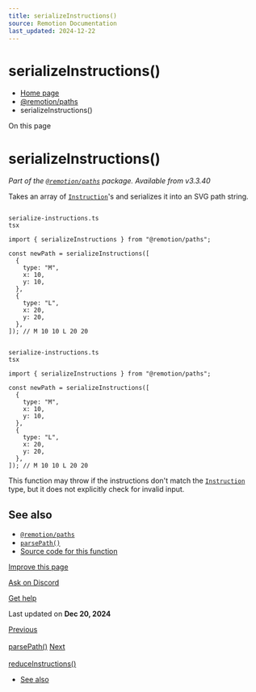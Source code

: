 ```yaml
---
title: serializeInstructions()
source: Remotion Documentation
last_updated: 2024-12-22
---
```


# serializeInstructions()

- [Home page](/)
- [@remotion/paths](/docs/paths/)
- serializeInstructions()

On this page

# serializeInstructions()

_Part of the [`@remotion/paths`](/docs/paths) package. Available from v3.3.40_

Takes an array of [`Instruction`](/docs/paths/parse-path)'s and serializes it into an SVG path string.

```

serialize-instructions.ts
tsx

import { serializeInstructions } from "@remotion/paths";

const newPath = serializeInstructions([
  {
    type: "M",
    x: 10,
    y: 10,
  },
  {
    type: "L",
    x: 20,
    y: 20,
  },
]); // M 10 10 L 20 20
```

```

serialize-instructions.ts
tsx

import { serializeInstructions } from "@remotion/paths";

const newPath = serializeInstructions([
  {
    type: "M",
    x: 10,
    y: 10,
  },
  {
    type: "L",
    x: 20,
    y: 20,
  },
]); // M 10 10 L 20 20
```

This function may throw if the instructions don't match the [`Instruction`](/docs/paths/parse-path) type, but it does not explicitly check for invalid input.

## See also [​](\#see-also "Direct link to See also")

- [`@remotion/paths`](/docs/paths)
- [`parsePath()`](/docs/paths/parse-path)
- [Source code for this function](https://github.com/remotion-dev/remotion/blob/main/packages/paths/src/serialize-instructions.ts)

[Improve this page](https://github.com/remotion-dev/remotion/edit/main/packages/docs/docs/paths/serialize-instructions.mdx)

[Ask on Discord](https://remotion.dev/discord)

[Get help](/docs/get-help)

Last updated on **Dec 20, 2024**

[Previous\
\
parsePath()](/docs/paths/parse-path) [Next\
\
reduceInstructions()](/docs/paths/reduce-instructions)

- [See also](#see-also)

